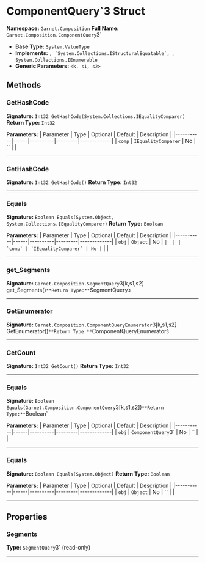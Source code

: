 # ComponentQuery`3 Struct

**Namespace:** `Garnet.Composition`
**Full Name:** `Garnet.Composition.ComponentQuery`3`
- **Base Type:** `System.ValueType`
- **Implements:** ``, `System.Collections.IStructuralEquatable`, ``, `System.Collections.IEnumerable`
- **Generic Parameters:** `<k, s1, s2>`

## Methods

### GetHashCode

**Signature:** `Int32 GetHashCode(System.Collections.IEqualityComparer)`
**Return Type:** `Int32`

**Parameters:**
| Parameter | Type | Optional | Default | Description |
|-----------|------|----------|---------|-------------|
| `comp` | `IEqualityComparer` | No | `` |  |

---

### GetHashCode

**Signature:** `Int32 GetHashCode()`
**Return Type:** `Int32`

---

### Equals

**Signature:** `Boolean Equals(System.Object, System.Collections.IEqualityComparer)`
**Return Type:** `Boolean`

**Parameters:**
| Parameter | Type | Optional | Default | Description |
|-----------|------|----------|---------|-------------|
| `obj` | `Object` | No | `` |  |
| `comp` | `IEqualityComparer` | No | `` |  |

---

### get_Segments

**Signature:** `Garnet.Composition.SegmentQuery`3[k,s1,s2] get_Segments()`
**Return Type:** `SegmentQuery`3`

---

### GetEnumerator

**Signature:** `Garnet.Composition.ComponentQueryEnumerator`3[k,s1,s2] GetEnumerator()`
**Return Type:** `ComponentQueryEnumerator`3`

---

### GetCount

**Signature:** `Int32 GetCount()`
**Return Type:** `Int32`

---

### Equals

**Signature:** `Boolean Equals(Garnet.Composition.ComponentQuery`3[k,s1,s2])`
**Return Type:** `Boolean`

**Parameters:**
| Parameter | Type | Optional | Default | Description |
|-----------|------|----------|---------|-------------|
| `obj` | `ComponentQuery`3` | No | `` |  |

---

### Equals

**Signature:** `Boolean Equals(System.Object)`
**Return Type:** `Boolean`

**Parameters:**
| Parameter | Type | Optional | Default | Description |
|-----------|------|----------|---------|-------------|
| `obj` | `Object` | No | `` |  |

---

## Properties

### Segments

**Type:** `SegmentQuery`3` (read-only)

---